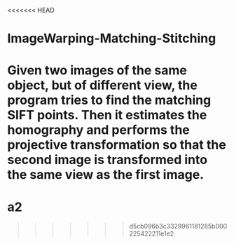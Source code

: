 <<<<<<< HEAD
# ImageWarping-Matching-Stitching
Given two images of the same object, but of different view, the program tries to find the matching SIFT points. Then it estimates the homography and performs the projective transformation so that the second image is transformed into the same view as the first image.
=======
# a2
>>>>>>> d5cb096b3c3329961181265b000225422211e1e2
